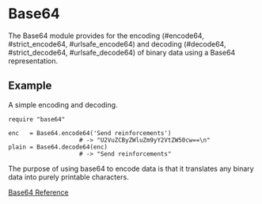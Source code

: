 # Base64

The Base64 module provides for the encoding (#encode64, #strict_encode64,
#urlsafe_encode64) and decoding (#decode64, #strict_decode64,
#urlsafe_decode64) of binary data using a Base64 representation.

## Example

A simple encoding and decoding.

    require "base64"

    enc   = Base64.encode64('Send reinforcements')
                        # -> "U2VuZCByZWluZm9yY2VtZW50cw==\n"
    plain = Base64.decode64(enc)
                        # -> "Send reinforcements"

The purpose of using base64 to encode data is that it translates any binary
data into purely printable characters.

[Base64 Reference](https://ruby-doc.org/stdlib-2.6/libdoc/base64/rdoc/Base64.html)
